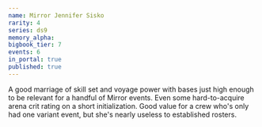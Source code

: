 ```yaml
---
name: Mirror Jennifer Sisko
rarity: 4
series: ds9
memory_alpha:
bigbook_tier: 7
events: 6
in_portal: true
published: true
---
```


A good marriage of skill set and voyage power with bases just high enough to be relevant for a handful of Mirror events. Even some hard-to-acquire arena crit rating on a short initialization. Good value for a crew who's only had one variant event, but she's nearly useless to established rosters.
